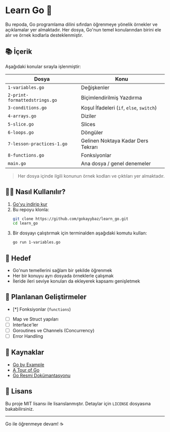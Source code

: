 
# Learn Go 🚀

Bu repoda, Go programlama dilini sıfırdan öğrenmeye yönelik örnekler ve açıklamalar yer almaktadır. Her dosya, Go'nun temel konularından birini ele alır ve örnek kodlarla desteklenmiştir.

## 📚 İçerik

Aşağıdaki konular sırayla işlenmiştir:

| Dosya | Konu |
|-------|------|
| `1-variables.go` | Değişkenler |
| `2-print-formattedstrings.go` | Biçimlendirilmiş Yazdırma |
| `3-conditions.go` | Koşul İfadeleri (`if`, `else`, `switch`) |
| `4-arrays.go` | Diziler |
| `5-slice.go` | Slices |
| `6-loops.go` | Döngüler |
| `7-lesson-practices-1.go` | Gelinen Noktaya Kadar Ders Tekrarı |
| `8-functions.go` | Fonksiyonlar |
| `main.go` | Ana dosya / genel denemeler |

> Her dosya içinde ilgili konunun örnek kodları ve çıktıları yer almaktadır.

## 🧑‍💻 Nasıl Kullanılır?

1. [Go'yu indirip kur](https://golang.org/dl/)
2. Bu repoyu klonla:
   ```bash
   git clone https://github.com/gokayybaz/learn_go.git
   cd learn_go
   ```
3. Bir dosyayı çalıştırmak için terminalden aşağıdaki komutu kullan:
   ```bash
   go run 1-variables.go
   ```

## 🎯 Hedef

- Go'nun temellerini sağlam bir şekilde öğrenmek
- Her bir konuyu ayrı dosyada örneklerle çalışmak
- İleride ileri seviye konuları da ekleyerek kapsamı genişletmek

## 📌 Planlanan Geliştirmeler

- [*] Fonksiyonlar (`functions`)
- [ ] Map ve Struct yapıları
- [ ] Interface'ler
- [ ] Goroutines ve Channels (Concurrency)
- [ ] Error Handling

## 🔗 Kaynaklar

- [Go by Example](https://gobyexample.com/)
- [A Tour of Go](https://go.dev/tour/)
- [Go Resmi Dokümantasyonu](https://golang.org/doc/)

## 📄 Lisans

Bu proje MIT lisansı ile lisanslanmıştır. Detaylar için `LICENSE` dosyasına bakabilirsiniz.

---

Go ile öğrenmeye devam! ☕
